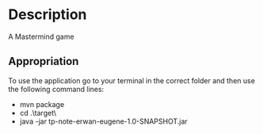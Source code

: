 # Description

A Mastermind game

## Appropriation

To use the application go to your terminal in the correct folder and then use the following command lines:
- mvn package
- cd .\target\
- java -jar tp-note-erwan-eugene-1.0-SNAPSHOT.jar
